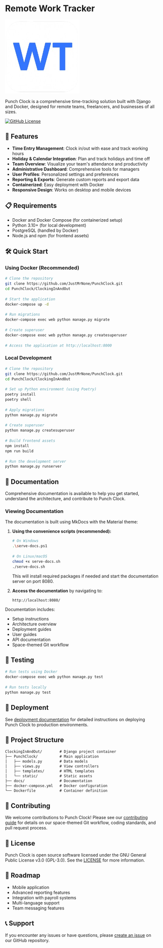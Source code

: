 # Remote Work Tracker

![Punch Clock Logo](PunchClock/static/punch/img/favicon.png)

Punch Clock is a comprehensive time-tracking solution built with Django and Docker, designed for remote teams, freelancers, and businesses of all sizes.

[![GitHub License](https://img.shields.io/github/license/JustMrNone/PunchClock)](https://github.com/JustMrNone/PunchClock/blob/main/LICENSE)

## 🚀 Features

- **Time Entry Management**: Clock in/out with ease and track working hours
- **Holiday & Calendar Integration**: Plan and track holidays and time off
- **Team Overview**: Visualize your team's attendance and productivity
- **Administrative Dashboard**: Comprehensive tools for managers
- **User Profiles**: Personalized settings and preferences
- **Reporting & Exports**: Generate custom reports and export data
- **Containerized**: Easy deployment with Docker
- **Responsive Design**: Works on desktop and mobile devices

## 📋 Requirements

- Docker and Docker Compose (for containerized setup)
- Python 3.10+ (for local development)
- PostgreSQL (handled by Docker)
- Node.js and npm (for frontend assets)

## 🛠️ Quick Start

### Using Docker (Recommended)

```bash
# Clone the repository
git clone https://github.com/JustMrNone/PunchClock.git
cd PunchClock/ClockingInAndOut

# Start the application
docker-compose up -d

# Run migrations
docker-compose exec web python manage.py migrate

# Create superuser
docker-compose exec web python manage.py createsuperuser

# Access the application at http://localhost:8000
```

### Local Development

```bash
# Clone the repository
git clone https://github.com/JustMrNone/PunchClock.git
cd PunchClock/ClockingInAndOut

# Set up Python environment (using Poetry)
poetry install
poetry shell

# Apply migrations
python manage.py migrate

# Create superuser
python manage.py createsuperuser

# Build frontend assets
npm install
npm run build

# Run the development server
python manage.py runserver
```

## 📖 Documentation

Comprehensive documentation is available to help you get started, understand the architecture, and contribute to Punch Clock.

### Viewing Documentation

The documentation is built using MkDocs with the Material theme:

1. **Using the convenience scripts (recommended):**
   ```bash
   # On Windows
   .\serve-docs.ps1
   
   # On Linux/macOS
   chmod +x serve-docs.sh
   ./serve-docs.sh
   ```
   This will install required packages if needed and start the documentation server on port 8080.

2. **Access the documentation** by navigating to:
   ```
   http://localhost:8080/
   ```

Documentation includes:
- Setup instructions
- Architecture overview
- Deployment guides
- User guides
- API documentation
- Space-themed Git workflow

## 🧪 Testing

```bash
# Run tests using Docker
docker-compose exec web python manage.py test

# Run tests locally
python manage.py test
```

## 🚢 Deployment

See [deployment documentation](docs/deployment.md) for detailed instructions on deploying Punch Clock to production environments.

## 🧩 Project Structure

```
ClockingInAndOut/        # Django project container
├── PunchClock/          # Main application
│   ├── models.py        # Data models
│   ├── views.py         # View controllers
│   ├── templates/       # HTML templates
│   └── static/          # Static assets
├── docs/                # Documentation
├── docker-compose.yml   # Docker configuration
└── Dockerfile           # Container definition
```

## 👥 Contributing

We welcome contributions to Punch Clock! Please see our [contributing guide](docs/contributing.md) for details on our space-themed Git workflow, coding standards, and pull request process.

## 📝 License

Punch Clock is open source software licensed under the GNU General Public License v3.0 (GPL-3.0). See the [LICENSE](LICENSE) for more information.

## 🔮 Roadmap

- Mobile application
- Advanced reporting features
- Integration with payroll systems
- Multi-language support
- Team messaging features

## 📞 Support

If you encounter any issues or have questions, please [create an issue](https://github.com/JustMrNone/PunchClock/issues) on our GitHub repository.
